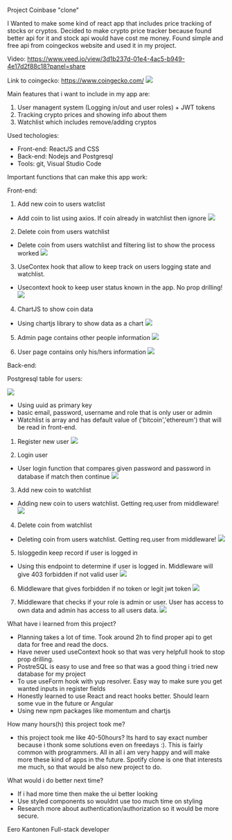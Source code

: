 

Project Coinbase "clone"

I Wanted to make some kind of react app that includes price tracking of stocks or cryptos.
Decided to make crypto price tracker because found better api for it and stock api would have cost me money.
Found simple and free api from coingeckos website and used it in my project.

Video: https://www.veed.io/view/3d1b237d-01e4-4ac5-b949-4e17d2f88c18?panel=share

Link to coingecko: https://www.coingecko.com/
![](https://github.com/Eero556/Crypto-Tracker/blob/main/Doku/Images/project-coinbase1.PNG)

Main features that i want to include in my app are:
1. User managent system (Logging in/out and user roles) + JWT tokens
2. Tracking crypto prices and showing info about them
3. Watchlist which includes remove/adding cryptos


Used techologies:
- Front-end: ReactJS and CSS
- Back-end: Nodejs and Postgresql
- Tools: git, Visual Studio Code


Important functions that can make this app work:

Front-end:

1. Add new coin to users watclist
- Add coin to list using axios. If coin already in watchlist then ignore
![](https://github.com/Eero556/Crypto-Tracker/blob/main/Doku/Images/addcoin-project2.PNG)

2. Delete coin from users watchlist
- Delete coin from users watchlist and filtering list to show the process worked
![](https://github.com/Eero556/Crypto-Tracker/blob/main/Doku/Images/deletecoin-project.PNG)

3. UseContex hook that allow to keep track on users logging state and watchlist.
- Usecontext hook to keep user status known in the app. No prop drilling!
![](https://github.com/Eero556/Crypto-Tracker/blob/main/Doku/Images/usercontexproject.PNG)

4. ChartJS to show coin data
- Using chartjs library to show data as a chart
![](https://github.com/Eero556/Crypto-Tracker/blob/main/Doku/Images/chartjsproject.PNG)

5. Admin page contains other people information
![](https://github.com/Eero556/Crypto-Tracker/blob/main/Doku/Images/admin.PNG)

6. User page contains only his/hers information
![](https://github.com/Eero556/Crypto-Tracker/blob/main/Doku/Images/user.PNG)


Back-end:


Postgresql table for users:

![](https://github.com/Eero556/Crypto-Tracker/blob/main/Doku/Images/table-users.PNG)

- Using uuid as primary key
- basic email, password, username and role that is only user or admin
- Watchlist is array and has default value of ('bitcoin','ethereum') that will be read in front-end.


1. Register new user
![](https://github.com/Eero556/Crypto-Tracker/blob/main/Doku/Images/backendRegisterproject.PNG)

2. Login user
- User login function that compares given password and password in database if match then continue
![](https://github.com/Eero556/Crypto-Tracker/blob/main/Doku/Images/backendprojectlogin.PNG)

3. Add new coin to watchlist
- Adding new coin to users watchlist. Getting req.user from middleware!
![](https://github.com/Eero556/Crypto-Tracker/blob/main/Doku/Images/backendAddproject.PNG)

4. Delete coin from watchlist
- Deleting coin from users watchlist. Getting req.user from middleware!
![](https://github.com/Eero556/Crypto-Tracker/blob/main/Doku/Images/Deletebackendproject.PNG)

5. Isloggedin keep record if user is logged in
- Using this endpoint to determine if user is logged in. Middleware will give 403 forbidden if not valid user
![](Crypto/Doku/Images/userupdateproject.PNG)

6. Middleware that gives forbidden if no token or legit jwt token
![](https://github.com/Eero556/Crypto-Tracker/blob/main/Doku/Images/middlewareproject.PNG)

7. Middleware that checks if your role is admin or user. User has access to own data and admin has access to all users data.
![](https://github.com/Eero556/Crypto-Tracker/blob/main/Doku/Images/middlewarerole.PNG)

What have i learned from this project?

- Planning takes a lot of time. Took around 2h to find proper api to get data for free and read the docs.
- Have never used useContext hook so that was very helpfull hook to stop prop drilling.
- PostreSQL is easy to use and free so that was a good thing i tried new database for my project
- To use useForm hook with yup resolver. Easy way to make sure you get wanted inputs in register fields
- Honestly learned to use React and react hooks better. Should learn some vue in the future or Angular
- Using new npm packages like momentum and chartjs


How many hours(h) this project took me?
- this project took me like 40-50hours? Its hard to say exact number because i thonk some solutions even on freedays :). This is fairly common with programmers. All in all i am very happy and will make more these kind of apps in the future. Spotify clone is one that interests me much, so that would be also new project to do.


What would i do better next time?

- If i had more time then make the ui better looking
- Use styled components so wouldnt use too much time on styling
- Research more about authentication/authorization so it would be more secure. 

Eero Kantonen Full-stack developer

















